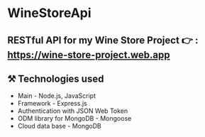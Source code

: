 # WineStoreApi
## RESTful API for my Wine Store Project 👉 : https://wine-store-project.web.app
## :hammer_and_pick: Technologies used 
* Main - Node.js, JavaScript
* Framework - Express.js
* Authentication with JSON Web Token
* ODM library for MongoDB - Mongoose
* Cloud data base - MongoDB
